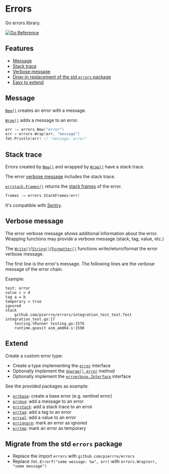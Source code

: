 # Errors

Go errors library.

[![Go Reference](https://pkg.go.dev/badge/github.com/pierrre/errors.svg)](https://pkg.go.dev/github.com/pierrre/errors)

## Features

- [Message](#message)
- [Stack trace](#stack-trace)
- [Verbose message](#verbose-message)
- [Drop-in replacement of the std `errors` package](#migrate-from-the-std-errors-package)
- [Easy to extend](#extend)

## Message

[`New()`](https://pkg.go.dev/github.com/pierrre/errors#New) creates an error with a message.

[`Wrap()`](https://pkg.go.dev/github.com/pierrre/errors#Wrap) adds a message to an error.

```go
err := errors.New("error")
err = errors.Wrap(err, "message")
fmt.Println(err) // "message: error"
```

## Stack trace

Errors created by [`New()`](https://pkg.go.dev/github.com/pierrre/errors#New) and wrapped by [`Wrap()`](https://pkg.go.dev/github.com/pierrre/errors#Wrap) have a stack trace.

The error [verbose message](#verbose-message) includes the stack trace.

[`errstack.Frames()`](https://pkg.go.dev/github.com/pierrre/errors/errstack#Frames) returns the [stack frames](https://pkg.go.dev/runtime#Frames) of the error.

```go
frames := errors.StackFrames(err)
```

It's compatible with [Sentry](https://pkg.go.dev/github.com/getsentry/sentry-go).

## Verbose message

The error verbose message shows additional information about the error.
Wrapping functions may provide a verbose message (stack, tag, value, etc.)

The [`Write()`](https://pkg.go.dev/github.com/pierrre/errors/errverbose#Write)/[`String()`](https://pkg.go.dev/github.com/pierrre/errors/errverbose#String)/[`Formatter()`](https://pkg.go.dev/github.com/pierrre/errors/errverbose#Formatter) functions write/return/format the error verbose message.

The first line is the error's message.
The following lines are the verbose message of the error chain.

Example:

```text
test: error
value c = d
tag a = b
temporary = true
ignored
stack
    github.com/pierrre/errors/integration_test_test.Test integration_test.go:17
    testing.tRunner testing.go:1576
    runtime.goexit asm_amd64.s:1598
```

## Extend

Create a custom error type:

- Create a type implementing the [`error`](https://pkg.go.dev/builtin#error) interface
- Optionally implement the [`Unwrap() error`](https://pkg.go.dev/errors#Unwrap) method
- Optionally implement the [`errverbose.Interface`](https://pkg.go.dev/github.com/pierrre/errors/errverbose#Interface) interface

See the provided packages as example:

- [`errbase`](https://pkg.go.dev/github.com/pierrre/errors/errbase): create a base error (e.g. sentinel error)
- [`errmsg`](https://pkg.go.dev/github.com/pierrre/errors/errmsg): add a message to an error
- [`errstack`](https://pkg.go.dev/github.com/pierrre/errors/errstack): add a stack trace to an error
- [`errtag`](https://pkg.go.dev/github.com/pierrre/errors/errtag): add a tag to an error
- [`errval`](https://pkg.go.dev/github.com/pierrre/errors/errval): add a value to an error
- [`errignore`](https://pkg.go.dev/github.com/pierrre/errors/errignore): mark an error as ignored
- [`errtmp`](https://pkg.go.dev/github.com/pierrre/errors/errtmp): mark an error as temporary

## Migrate from the std `errors` package

- Replace the import `errors` with `github.com/pierrre/errors`
- Replace `fmt.Errorf("some wessage: %w", err)` with `errors.Wrap(err, "some message")`
